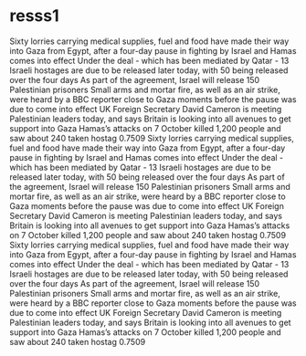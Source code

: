 # resss1
Sixty lorries carrying medical supplies, fuel and food have made their way into Gaza from Egypt, after a four-day pause in fighting by Israel and Hamas comes into effect
Under the deal - which has been mediated by Qatar - 13 Israeli hostages are due to be released later today, with 50 being released over the four days
As part of the agreement, Israel will release 150 Palestinian prisoners
Small arms and mortar fire, as well as an air strike, were heard by a BBC reporter close to Gaza moments before the pause was due to come into effect
UK Foreign Secretary David Cameron is meeting Palestinian leaders today, and says Britain is looking into all avenues to get support into Gaza
Hamas’s attacks on 7 October killed 1,200 people and saw about 240 taken hostag
0.7509
Sixty lorries carrying medical supplies, fuel and food have made their way into Gaza from Egypt, after a four-day pause in fighting by Israel and Hamas comes into effect Under the deal - which has been mediated by Qatar - 13 Israeli hostages are due to be released later today, with 50 being released over the four days As part of the agreement, Israel will release 150 Palestinian prisoners Small arms and mortar fire, as well as an air strike, were heard by a BBC reporter close to Gaza moments before the pause was due to come into effect UK Foreign Secretary David Cameron is meeting Palestinian leaders today, and says Britain is looking into all avenues to get support into Gaza Hamas’s attacks on 7 October killed 1,200 people and saw about 240 taken hostag 0.7509
Sixty lorries carrying medical supplies, fuel and food have made their way into Gaza from Egypt, after a four-day pause in fighting by Israel and Hamas comes into effect Under the deal - which has been mediated by Qatar - 13 Israeli hostages are due to be released later today, with 50 being released over the four days As part of the agreement, Israel will release 150 Palestinian prisoners Small arms and mortar fire, as well as an air strike, were heard by a BBC reporter close to Gaza moments before the pause was due to come into effect UK Foreign Secretary David Cameron is meeting Palestinian leaders today, and says Britain is looking into all avenues to get support into Gaza Hamas’s attacks on 7 October killed 1,200 people and saw about 240 taken hostag 0.7509


